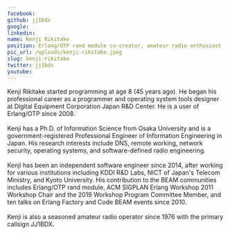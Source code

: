 ```yaml
---
facebook: 
github: jj1bdx
google: 
linkedin: 
name: Kenji Rikitake
position: Erlang/OTP rand module co-creator, amateur radio enthusiast
pic_url: /uploads/kenji-rikitake.jpeg
slug: kenji-rikitake
twitter: jj1bdx
youtube: 
---
```

<p>Kenji Rikitake started programming at age 8 (45 years ago). He began his professional career as a programmer and operating system tools designer at Digital Equipment Corporation Japan R&amp;D Center. He is a user of Erlang/OTP since 2008.<br />
<br />
Kenji has a Ph.D. of Information Science from Osaka University and is a government-registered Professional Engineer of Information Engineering in Japan. His research interests include DNS, remote working, network security, operating systems, and software-defined radio engineering.<br />
<br />
Kenji has been an independent software engineer since 2014, after working for various institutions including KDDI R&amp;D Labs, NICT of Japan&#39;s Telecom Ministry, and Kyoto University. His contribution to the BEAM communities includes Erlang/OTP rand module, ACM SIGPLAN Erlang Workshop 2011 Workshop Chair and the 2019 Workshop Program Committee Member, and ten talks on Erlang Factory and Code BEAM events since 2010.<br />
<br />
Kenji is also a seasoned amateur radio operator since 1976 with the primary callsign JJ1BDX.</p>
